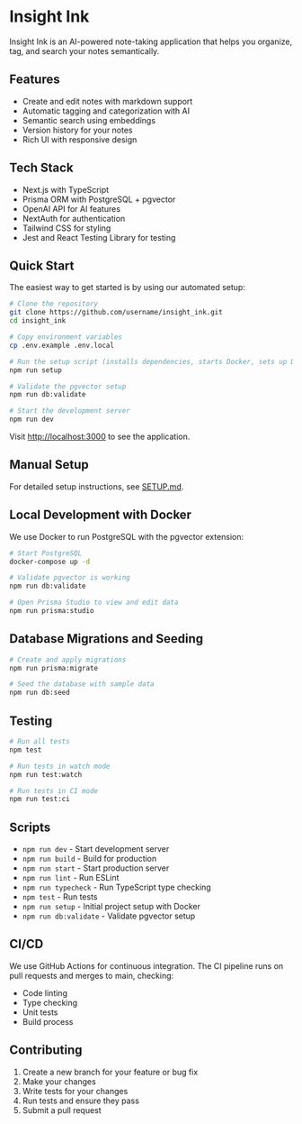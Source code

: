 # Insight Ink

Insight Ink is an AI-powered note-taking application that helps you organize, tag, and search your notes semantically.

## Features

- Create and edit notes with markdown support
- Automatic tagging and categorization with AI
- Semantic search using embeddings
- Version history for your notes
- Rich UI with responsive design

## Tech Stack

- Next.js with TypeScript
- Prisma ORM with PostgreSQL + pgvector
- OpenAI API for AI features
- NextAuth for authentication
- Tailwind CSS for styling
- Jest and React Testing Library for testing

## Quick Start

The easiest way to get started is by using our automated setup:

```bash
# Clone the repository
git clone https://github.com/username/insight_ink.git
cd insight_ink

# Copy environment variables
cp .env.example .env.local

# Run the setup script (installs dependencies, starts Docker, sets up DB)
npm run setup

# Validate the pgvector setup
npm run db:validate

# Start the development server
npm run dev
```

Visit [http://localhost:3000](http://localhost:3000) to see the application.

## Manual Setup

For detailed setup instructions, see [SETUP.md](SETUP.md).

## Local Development with Docker

We use Docker to run PostgreSQL with the pgvector extension:

```bash
# Start PostgreSQL
docker-compose up -d

# Validate pgvector is working
npm run db:validate

# Open Prisma Studio to view and edit data
npm run prisma:studio
```

## Database Migrations and Seeding

```bash
# Create and apply migrations
npm run prisma:migrate

# Seed the database with sample data
npm run db:seed
```

## Testing

```bash
# Run all tests
npm test

# Run tests in watch mode
npm run test:watch

# Run tests in CI mode
npm run test:ci
```

## Scripts

- `npm run dev` - Start development server
- `npm run build` - Build for production
- `npm run start` - Start production server
- `npm run lint` - Run ESLint
- `npm run typecheck` - Run TypeScript type checking
- `npm test` - Run tests
- `npm run setup` - Initial project setup with Docker
- `npm run db:validate` - Validate pgvector setup

## CI/CD

We use GitHub Actions for continuous integration. The CI pipeline runs on pull requests and merges to main, checking:

- Code linting
- Type checking
- Unit tests
- Build process

## Contributing

1. Create a new branch for your feature or bug fix
2. Make your changes
3. Write tests for your changes
4. Run tests and ensure they pass
5. Submit a pull request